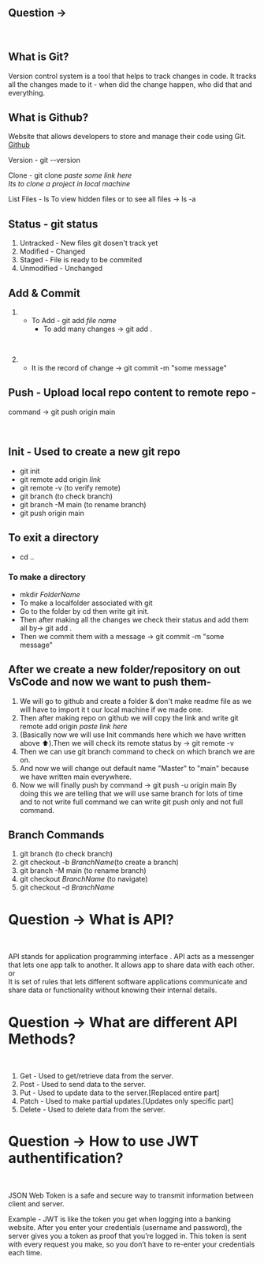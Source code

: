 ## Question ->

<br>

## What is Git?

Version control system is a tool that helps to track changes in code.
It tracks all the changes made to it - when did the change happen, who did that and everything.

## What is Github?

Website that allows developers to store and manage their code using Git.
[Github](https://github.com)

Version - git --version
<br>

Clone - git clone _paste some link here_
<br>
_Its to clone a project in local machine_

List Files - ls
To view hidden files or to see all files -> ls -a

## Status - git status

1. Untracked - New files git dosen't track yet
2. Modified - Changed
3. Staged - File is ready to be commited
4. Unmodified - Unchanged

## Add & Commit

1. - To Add - git add _file name_
     <br>
     - To add many changes -> git add .

  <br>

2. - It is the record of change -> git commit -m "some message"

## Push - Upload local repo content to remote repo -

command -> git push origin main

<br>

## Init - Used to create a new git repo

- git init
- git remote add origin _link_
- git remote -v (to verify remote)
- git branch (to check branch)
- git branch -M main (to rename branch)
- git push origin main

## To exit a directory

- cd ..

### To make a directory

- mkdir _FolderName_
  <br>
- To make a localfolder associated with git
- Go to the folder by cd then write git init.
- Then after making all the changes we check their status and add them all by-> git add .
- Then we commit them with a message -> git commit -m "some message"

## After we create a new folder/repository on out VsCode and now we want to push them-

1. We will go to github and create a folder & don't make readme file as we will have to import it t our local machine if we made one.
2. Then after making repo on github we will copy the link and write git remote add origin _paste link here_
3. (Basically now we will use Init commands here which we have written above ⬆️).Then we will check its remote status by -> git remote -v
4. Then we can use git branch command to check on which branch we are on.
5. And now we will change out default name "Master" to "main" because we have written main everywhere.
6. Now we will finally push by command -> git push -u origin main By doing this we are telling that we will use same branch for lots of time and to not write full command we can write git push only and not full command.

## Branch Commands

1. git branch (to check branch)
2. git checkout -b _BranchName_(to create a branch)
3. git branch -M main (to rename branch)
4. git checkout _BranchName_ (to navigate)
5. git checkout -d _BranchName_

# Question -> What is API?

<br>

API stands for application programming interface .
API acts as a messenger that lets one app talk to another.
It allows app to share data with each other.
or <br>
It is set of rules that lets different software applications communicate and share data or functionality without knowing their internal details.

# Question -> What are different API Methods?

<br>

1. Get - Used to get/retrieve data from the server.
2. Post - Used to send data to the server.
3. Put - Used to update data to the server.[Replaced entire part]
4. Patch - Used to make partial updates.[Updates only specific part]
5. Delete - Used to delete data from the server.

# Question -> How to use JWT authentification?

<br>

JSON Web Token is a safe and secure way to transmit information between client and server.

Example - JWT is like the token you get when logging into a banking website. After you enter your credentials (username and password), the server gives you a token as proof that you’re logged in. This token is sent with every request you make, so you don’t have to re-enter your credentials each time.
